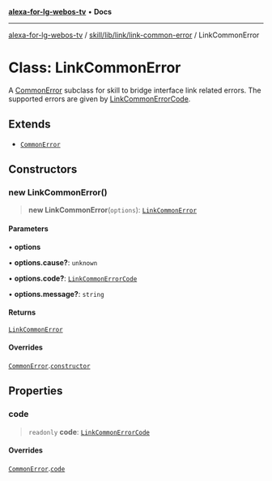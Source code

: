 [**alexa-for-lg-webos-tv**](../../../../../README.md) • **Docs**

***

[alexa-for-lg-webos-tv](../../../../../modules.md) / [skill/lib/link/link-common-error](../README.md) / LinkCommonError

# Class: LinkCommonError

A [CommonError](../../../../../common/common-error/classes/CommonError.md) subclass for skill to bridge
interface link related errors. The supported errors are given by
[LinkCommonErrorCode](../type-aliases/LinkCommonErrorCode.md).

## Extends

- [`CommonError`](../../../../../common/common-error/classes/CommonError.md)

## Constructors

### new LinkCommonError()

> **new LinkCommonError**(`options`): [`LinkCommonError`](LinkCommonError.md)

#### Parameters

• **options**

• **options.cause?**: `unknown`

• **options.code?**: [`LinkCommonErrorCode`](../type-aliases/LinkCommonErrorCode.md)

• **options.message?**: `string`

#### Returns

[`LinkCommonError`](LinkCommonError.md)

#### Overrides

[`CommonError`](../../../../../common/common-error/classes/CommonError.md).[`constructor`](../../../../../common/common-error/classes/CommonError.md#constructors)

## Properties

### code

> `readonly` **code**: [`LinkCommonErrorCode`](../type-aliases/LinkCommonErrorCode.md)

#### Overrides

[`CommonError`](../../../../../common/common-error/classes/CommonError.md).[`code`](../../../../../common/common-error/classes/CommonError.md#code)

